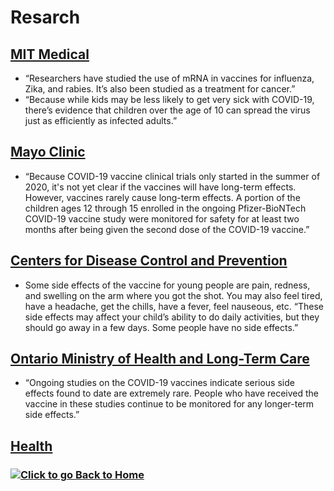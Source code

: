 # Resarch

## [MIT Medical](https://medical.mit.edu/covid-19-updates/2021/06/will-kids-have-long-term-effects-covid-19-vaccine)
- “Researchers have studied the use of mRNA in vaccines for influenza, Zika, and rabies. It’s also been studied as a treatment for cancer.”
- “Because while kids may be less likely to get very sick with COVID-19, there’s evidence that children over the age of 10 can spread the virus just as efficiently as infected adults.”

## [Mayo Clinic](https://www.mayoclinic.org/diseases-conditions/coronavirus/in-depth/covid-19-vaccines-for-kids/art-20513332)
- “Because COVID-19 vaccine clinical trials only started in the summer of 2020, it's not yet clear if the vaccines will have long-term effects. However, vaccines rarely cause long-term effects. A portion of the children ages 12 through 15 enrolled in the ongoing Pfizer-BioNTech COVID-19 vaccine study were monitored for safety for at least two months after being given the second dose of the COVID-19 vaccine.”

## [Centers for Disease Control and Prevention](https://www.cdc.gov/coronavirus/2019-ncov/vaccines/recommendations/adolescents.html)
- Some side effects of the vaccine for young people are pain, redness, and swelling on the arm where you got the shot. You may also feel tired, have a headache, get the chills, have a fever, feel nauseous, etc. “These side effects may affect your child’s ability to do daily activities, but they should go away in a few days. Some people have no side effects.”

## [Ontario Ministry of Health and Long-Term Care](https://www.health.gov.on.ca/en/pro/programs/publichealth/coronavirus/docs/vaccine/COVID-19_vaccine_information_sheet_youth.pdf)
- “Ongoing studies on the COVID-19 vaccines indicate serious side effects found to date are extremely rare. People who have received the vaccine in these studies continue to be monitored for any longer-term side effects.”

## [Health](https://www.health.com/condition/infectious-diseases/coronavirus/covid-vaccine-kids-12-15)

### [![Click to go Back to Home](https://cdn.iconscout.com/icon/free/png-256/left-arrow-8-458424.png)](/)

